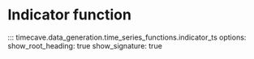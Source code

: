 # Indicator function

::: timecave.data_generation.time_series_functions.indicator_ts
    options:
        show_root_heading: true
        show_signature: true